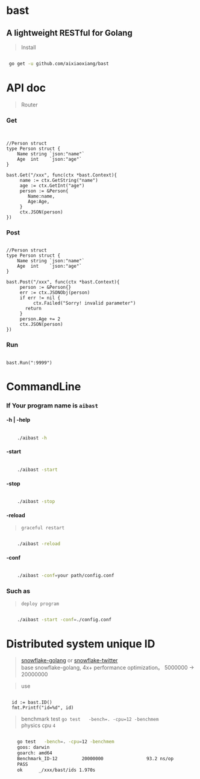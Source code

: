 # bast

## A lightweight RESTful  for Golang


> Install

``` bash

 go get -u github.com/aixiaoxiang/bast

 ```

# API doc

> Router
 

### Get

``` golang


//Person struct 
type Person struct {
	Name string `json:"name"`
	Age  int    `json:"age"` 
}

bast.Get("/xxx", func(ctx *bast.Context){
     name := ctx.GetString("name")
     age := ctx.GetInt("age") 
     person := &Person{
        Name:name,
        Age:Age, 
     }
     ctx.JSON(person)
})

```
 

### Post

``` golang

//Person struct 
type Person struct {
	Name string `json:"name"`
	Age  int    `json:"age"` 
} 

bast.Post("/xxx", func(ctx *bast.Context){
     person := &Person{}  
     err := ctx.JSONObj(person)
     if err != nil {
          ctx.Failed("Sorry! invalid parameter")
	   return
     }
     person.Age += 2
     ctx.JSON(person)
}) 

```

### Run 

``` golang

bast.Run(":9999")

```
  

# CommandLine

### If Your program name is ``` aibast ```

#### -h | -help

``` bash

    ./aibast -h

```

#### -start   

``` bash

    ./aibast -start

```

#### -stop

``` bash

    ./aibast -stop

```

#### -reload    

> ``` graceful restart  ```

``` bash

    ./aibast -reload

```

#### -conf 

``` bash

    ./aibast -conf=your path/config.conf 

```

### Such as

> ``` deploy program ```


``` bash  

    ./aibast -start -conf=./config.conf 

```

# Distributed system unique ID    

> [snowflake-golang](https://github.com/bwmarrin/snowflake)  or [snowflake-twitter](https://github.com/twitter/snowflake)   
base snowflake-golang, 4x+ performance optimization。 5000000 -> 20000000

> use

``` golang

  id := bast.ID()
  fmt.Printf("id=%d", id)

```

> benchmark test ``` go test   -bench=. -cpu=12 -benchmem ```   
physics cpu ``` 4 ```

``` bash

    go test   -bench=. -cpu=12 -benchmem 
    goos: darwin
    goarch: amd64
    Benchmark_ID-12         20000000                93.2 ns/op            32 B/op          1 allocs/op
    PASS
    ok      _/xxx/bast/ids 1.970s

```
